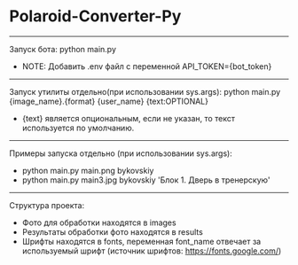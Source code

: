 # Polaroid-Converter-Py

____
Запуск бота: python main.py

* NOTE: Добавить .env файл с переменной API_TOKEN={bot_token}
____
Запуск утилиты отдельно(при использовании sys.args): python main.py {image_name}.{format} {user_name} {text:OPTIONAL}
* {text} является опциональным, если не указан, то текст используется по умолчанию.
_____
Примеры запуска отдельно (при использовании sys.args):
* python main.py main.png bykovskiy
* python main.py main3.jpg bykovskiy 'Блок 1. Дверь в тренерскую'

_____
Структура проекта:

* Фото для обработки находятся в images
* Результаты обработки фото находятся в results
* Шрифты находятся в fonts, переменная font_name отвечает за используемый шрифт (источник шрифтов: https://fonts.google.com/)
